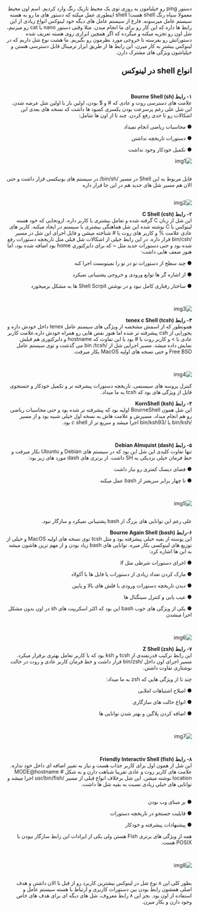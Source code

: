 


<div dir="rtl">
<br>
دستور  ping رو خیلیامون یه روزی توی یک محیط تاریک رنگ وارد کردیم. اسم اون محیط معمولا سیاه رنگ shell هست! 
 shell اینطوری عمل میکنه که دستور های ما رو به هسته سیستم عامل میرسونه. فارغ از سیستم عامل های دیگه خود لینوکس انواع زیادی از این رابط ها داره که این کار رو برای ما انجام میدن. مثلا وقتی دستور nano یا cat
 رو میزنیم، شل اون رو تجزیه میکنه و میگرده که اگر همچین ابزاری روی هسته تعریف شده دستوراتش رو بفرسته تا خروجی مورد نظرمون رو بگیریم. ما هشت نوع شل داریم که در لینوکس بیشتر به کار میرن، این رابط ها از طریق ابزار ترمینال قابل دسترسی هستن و خیلیاشون ویژگی های مشترک دارن.

</br> 

## انواع shell در لینوکس

<br/>

__۱- رابط Bourne Shell (sh)__
<br>
علامت های دسترسی روت و عادی که # و $ بودن، اولین بار با اولین شل عرضه شدن.  این شل علی رغم پرسرعت بودن یکسری کمبود ها داشت که نسخه های بعدی این اشکالات رو تا حدی رفع کردن. چند تا از اون ها شامل:


●  محاسبات ریاضی انجام نمیداد 

● دستورات تاریخچه نداشتن

● تکمیل خودکار وجود نداشت


![img1](https://mihanwebhost.com/blog//inlinePhotos/1689064533image2.webp)

<br>
فایل مربوط به این Shell در مسیر /bin/sh/ در سیستم های یونیکسی قرار داشت و حتی الان هم مسیر شل های جدید هم در این جا قرار داره

<br>
<br/>

![img2](https://mihanwebhost.com/blog//inlinePhotos/1689064567image9.webp)

__۲- رابط C Shell (csh)__
<br>
این شل از زبان C گرفته شده و تعامل بیشتری با کاربر داره. ازونجایی که خود هسته لینوکس با C نوشته شده این شل هماهنگی بیشتری با سیستم در ایجاد میکنه. کاربر های عادی علامت % و کاربر های روت با # شناخته میشن و فایل اجرای این شل در مسیر /bin/csh قرار داره.  در این رابط خیلی از اشکالات شل قبلی  مثل تاریخچه دستورات رفع شده بود و حتی دستورات جدید مثل ~ که برای دایرکتوری home بود اضافه شده بود، اما هنوز ضعف هایی داشت:

 ● چند سطح از دستورات تو در تو را نمیتونست اجرا کنه
 
 ● از اشاره گر ها توابع ورودی و خروجی پشتیبانی نمیکرد
 
 ● ساختار رفتاری کامل نبود و در نوشتن Shell Scrpit ها به مشکل برمیخورد


<br/>

![img3](https://mihanwebhost.com/blog//inlinePhotos/1689064585image1.webp)
<br>

__۳- رابط tenex c Shell (tcsh)__
<br>
همونطور که از اسمش مشخصه از ویژگی های سیستم عامل tenex داخل خودش داره و یجورایی از csh پیشرفته تر شده اما هنوز نقص هایی رو همراه خودش داره.علامت کاربر عادی با > و کاربر روت با # بود با این تفاوت که hostname و دایرکتوری هم قبلش نمایش داده میشد.
مسیر اجرایی شل از  /bin /tcsh می گذشت و توی سیستم عامل Free BSD و حتی نسخه های اولیه MacOS بکار میرفت.

<br/>

![img4](https://mihanwebhost.com/blog//inlinePhotos/1689064611image6.webp)
<br>

کنترل پروسه های سیستمی، تاریخچه دستورات پیشرفته تر و تکمیل خودکار و جستجوی فایل از ویژگی های بود که tcsh به ما میداد.

__۴- رابط KornShell (ksh)__
<br>
این شل همون BourneShell اولیه بود که پیشرفته تر شده بود و حتی محاسبات ریاضی رو هم انجام میداد. مسیرش و علامت هاش به نسخه اول خیلی شبیه بود و از مسیر /bin/ksh یا /bin/ksh93 اجرا میشد و سریع تر از c shell بود.

<br/>

__۵- رابط Debian Almquist (dash)__
<br>
تنها تفاوت کلیدی این شل این بود که در سیستم های Debian و Ubuntu بکار میرفت و خط فرمان خیلی نزدیکی به SH داشت. از برتری های dash مورد های زیر بود:

 ● فضای دیسک کمتری رو نیاز داشت 
 
 ● تا چهار برابر سریعتر از bash عمل میکنه 

<br/>

![img5](https://mihanwebhost.com/blog//inlinePhotos/1689064658image7.webp)

<br>
علی رغم این توانایی های بزرگ از bash پشتیبانی نمیکرد و سازگار نبود.

<br/>

__۶-رابط Bourne Again Shell (bash)__
<br>
این پوسته از بقیه خیلی پیشرفته بود و مثل tcsh توی نسخه های اولیه MacOS و خیلی از توزیع های لینوکسی بکار میره. توانایی های bash زیاد بودن و از مهم ترین هاشون میشه به این ها اشاره کرد:

 ● اجرای دستورات شرطی مثل if 
 
 ● مارک کردن تعداد زیادی از دستورات یا فایل ها با آکولاد
 
 ● دیدن تاریخچه دستورات ورودی با فلش های بالا و پایین
 
 ● عیب یابی و کنترل  سینگنال  ها
 
 ● یکی از ویژگی های خوب bash این بود که اکثر اسکریپت های sh در اون بدون مشکل اجرا میشدن


<br/>

![img6](https://mihanwebhost.com/blog//inlinePhotos/1689064694image4.webp)

__۷- رابط Z Shell (zsh)__
<br>
این رابط ترکیب قدرتمندی از tcsh و ksh بود که با کاربر تعامل بهتری برقرار میکرد. مسیر اجرای اون داخل /bin/zsh قرار داشت و خط فرمان کاربر عادی و روت در حالت نوشتاری تفاوت داشتن.

چند تا از ویژگی هایی که zsh به ما میداد:

 ● اصلاح اشتباهات املایی
 
 ● انواع حالت های سازگاری
 
 ● اضافه کردن پلاگین و بهتر شدن توانایی ها
 
<br/>

![img7](https://mihanwebhost.com/blog//inlinePhotos/1689064738image5.webp)

<br/>

__۸- رابط Friendly Interactiv Shell (fish)__
<br>
این شل از همون اول برای کاربر جذاب هست و نیاز به تغییر اضافه ای داخل خود نداره. علامت های کاربر روت و عادی تقریبا شباهت دارن و به شکل # MODE@hostname location
نوشته میشن. این شل برخلاف انواع قبلی از مسیر /usr/bin/fish اجرا میشد و توانایی های خیلی زیادی نسبت به بقیه شل ها داشت. 

<br>
 ● بر مبنای وب بودن
 
 ● قابلیت جستجو در تاریخچه دستورات
 
 ● پیشنهادات پیشرفته و خودکار
 
همه از ویژگی های برتری Fish هستن ولی  یکی از ایرادات این رابط سازگار نبودن با POSIX هست.

<br/>

![img8](https://mihanwebhost.com/blog//inlinePhotos/1689064815image3.webp)

<br>
بطور کلی این ۸ نوع شل در لینوکس بیشترین کاربرد رو از قبل تا الان داشتن و هدف اصلی همشون رابط بودن بین دستورات کاربری و ارتباط با هسته سیستم عامل و استفاده از اون بود. بجز این ۸ رابط معروف، شل های دیگه ای برای هدف های خاص وجود دارن و بکار میرن.

</div>
